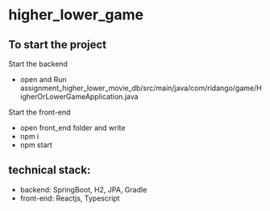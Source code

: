 # higher_lower_game

## To start the project

Start the backend
- open and Run assignment_higher_lower_movie_db/src/main/java/com/ridango/game/HigherOrLowerGameApplication.java

Start the front-end
- open front_end folder and write
- npm i
- npm start

## technical stack:
- backend: SpringBoot, H2, JPA, Gradle
- front-end: Reactjs, Typescript
